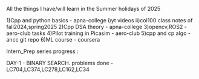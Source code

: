 All the things I have/will learn in the Summer holidays of 2025

1)Cpp and python basics - apna-college
  i)yt videos
  ii)col100 class notes of fall2024,spring2025
2)Cpp DSA theory - apna-college
3)opencv,ROS2 - aero-club tasks
4)Pilot training in Picasim - aero-club
5)cpp and cp algo - ancc git repo
6)ML course - coursera

Intern_Prep series progress :

DAY-1 - BINARY SEARCH.
problems done - LC704,LC374,LC278,LC162,LC34
